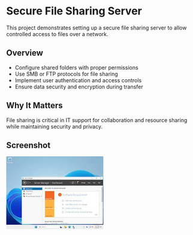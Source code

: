 # Secure File Sharing Server

This project demonstrates setting up a secure file sharing server to allow controlled access to files over a network.

## Overview

- Configure shared folders with proper permissions  
- Use SMB or FTP protocols for file sharing  
- Implement user authentication and access controls  
- Ensure data security and encryption during transfer

## Why It Matters

File sharing is critical in IT support for collaboration and resource sharing while maintaining security and privacy.

## Screenshot

![File Sharing Server Screenshot](file-server.jpg)

